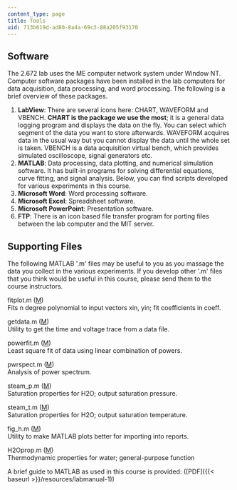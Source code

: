 ```yaml
---
content_type: page
title: Tools
uid: 713b619d-ad80-8a4a-69c3-88a205f93170
---
```


Software
--------

The 2.672 lab uses the ME computer network system under Window NT. Computer software packages have been installed in the lab computers for data acquisition, data processing, and word processing. The following is a brief overview of these packages.

1.  **LabView**: There are several icons here: CHART, WAVEFORM and VBENCH. **CHART is the package we use the most**; it is a general data logging program and displays the data on the fly. You can select which segment of the data you want to store afterwards. WAVEFORM acquires data in the usual way but you cannot display the data until the whole set is taken. VBENCH is a data acquisition virtual bench, which provides simulated oscilloscope, signal generators etc.
2.  **MATLAB**: Data processing, data plotting, and numerical simulation software. It has built-in programs for solving differential equations, curve fitting, and signal analysis. Below, you can find scripts developed for various experiments in this course.
3.  **Microsoft Word**: Word processing software.
4.  **Microsoft Excel**: Spreadsheet software.
5.  **Microsoft PowerPoint**: Presentation software.
6.  **FTP**: There is an icon based file transfer program for porting files between the lab computer and the MIT server.

Supporting Files
----------------

The following MATLAB '.m' files may be useful to you as you massage the data you collect in the various experiments. If you develop other '.m' files that you think would be useful in this course, please send them to the course instructors.

fitplot.m ([M](/courses/mechanical-engineering/2-672-project-laboratory-spring-2009/tools/fitplot.m))  
Fits n degree polynomial to input vectors xin, yin; fit coefficients in coeff.

getdata.m ([M](/courses/mechanical-engineering/2-672-project-laboratory-spring-2009/tools/getdata.m))  
Utility to get the time and voltage trace from a data file.

powerfit.m ([M](/courses/mechanical-engineering/2-672-project-laboratory-spring-2009/tools/powerfit.m))  
Least square fit of data using linear combination of powers.

pwrspect.m ([M](/courses/mechanical-engineering/2-672-project-laboratory-spring-2009/tools/pwrspect.m))  
Analysis of power spectrum.

steam\_p.m ([M](/courses/mechanical-engineering/2-672-project-laboratory-spring-2009/tools/steam_p.m))  
Saturation properties for H2O; output saturation pressure.

steam\_t.m ([M](/courses/mechanical-engineering/2-672-project-laboratory-spring-2009/tools/steam_t.m))  
Saturation properties for H2O; output saturation temperature.

fig\_h.m ([M](/courses/mechanical-engineering/2-672-project-laboratory-spring-2009/tools/fig_h.m))  
Utility to make MATLAB plots better for importing into reports.

H2Oprop.m ([M](/courses/mechanical-engineering/2-672-project-laboratory-spring-2009/tools/H2Oprop.m))  
Thermodynamic properties for water; general-purpose function

A brief guide to MATLAB as used in this course is provided: ([PDF]({{< baseurl >}}/resources/labmanual-1))